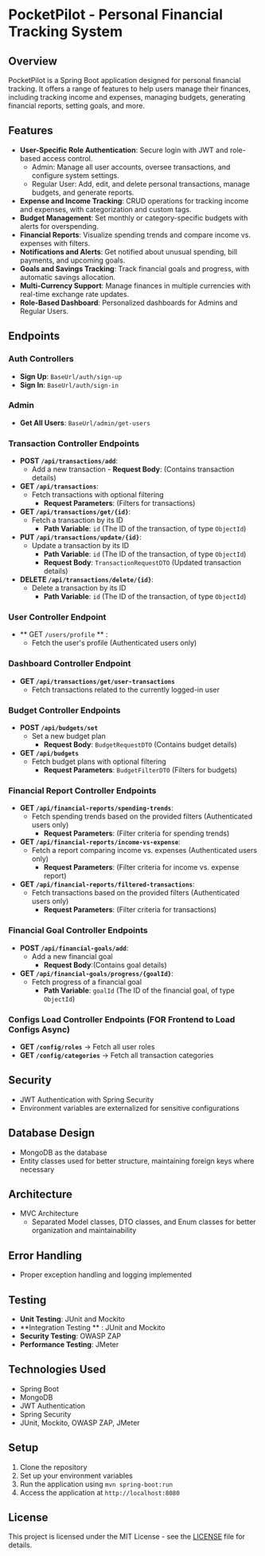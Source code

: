 # PocketPilot - Personal Financial Tracking System

## Overview
PocketPilot is a Spring Boot application designed for personal financial tracking. It offers a range of features to help users manage their finances, including tracking income and expenses, managing budgets, generating financial reports, setting goals, and more.

## Features
- **User-Specific Role Authentication**: Secure login with JWT and role-based access control.
    - Admin: Manage all user accounts, oversee transactions, and configure system settings.
    - Regular User: Add, edit, and delete personal transactions, manage budgets, and generate reports.
- **Expense and Income Tracking**: CRUD operations for tracking income and expenses, with categorization and custom tags.
- **Budget Management**: Set monthly or category-specific budgets with alerts for overspending.
- **Financial Reports**: Visualize spending trends and compare income vs. expenses with filters.
- **Notifications and Alerts**: Get notified about unusual spending, bill payments, and upcoming goals.
- **Goals and Savings Tracking**: Track financial goals and progress, with automatic savings allocation.
- **Multi-Currency Support**: Manage finances in multiple currencies with real-time exchange rate updates.
- **Role-Based Dashboard**: Personalized dashboards for Admins and Regular Users.

## Endpoints

### Auth Controllers
- **Sign Up**: `BaseUrl/auth/sign-up`
- **Sign In**: `BaseUrl/auth/sign-in`

### Admin
- **Get All Users**: `BaseUrl/admin/get-users`

### Transaction Controller Endpoints
- **POST `/api/transactions/add`**: 
  -    Add a new transaction
      - **Request Body**: (Contains transaction details)
- **GET `/api/transactions`**: 
  - Fetch transactions with optional filtering
      - **Request Parameters**: (Filters for transactions)
- **GET `/api/transactions/get/{id}`**: 
  - Fetch a transaction by its ID
      - **Path Variable**: `id` (The ID of the transaction, of type `ObjectId`)
- **PUT `/api/transactions/update/{id}`**: 
  - Update a transaction by its ID
      - **Path Variable**: `id` (The ID of the transaction, of type `ObjectId`)
      - **Request Body**: `TransactionRequestDTO` (Updated transaction details)
- **DELETE `/api/transactions/delete/{id}`**: 
  - Delete a transaction by its ID
      - **Path Variable**: `id` (The ID of the transaction, of type `ObjectId`)
### User Controller Endpoint
- ** GET `/users/profile` ** : 
  - Fetch the user's profile (Authenticated users only)
### Dashboard Controller Endpoint
- **GET `/api/transactions/get/user-transactions`** 
  - Fetch transactions related to the currently logged-in user


### Budget Controller Endpoints
- **POST `/api/budgets/set`** 
  - Set a new budget plan
      - **Request Body**: `BudgetRequestDTO` (Contains budget details)
- **GET `/api/budgets`** 
  - Fetch budget plans with optional filtering
      - **Request Parameters**: `BudgetFilterDTO` (Filters for budgets)


### Financial Report Controller Endpoints
- **GET `/api/financial-reports/spending-trends`**: 
  - Fetch spending trends based on the provided filters (Authenticated users only)
      - **Request Parameters**: (Filter criteria for spending trends)
- **GET `/api/financial-reports/income-vs-expense`**: 
  - Fetch a report comparing income vs. expenses (Authenticated users only)
      - **Request Parameters**:  (Filter criteria for income vs. expense report)
- **GET `/api/financial-reports/filtered-transactions`**: 
  - Fetch transactions based on the provided filters (Authenticated users only)
      - **Request Parameters**:  (Filter criteria for transactions)
### Financial Goal Controller Endpoints
- **POST `/api/financial-goals/add`**: 
  - Add a new financial goal
      - **Request Body**:(Contains goal details)
- **GET `/api/financial-goals/progress/{goalId}`**: 
  - Fetch progress of a financial goal
      - **Path Variable**: `goalId` (The ID of the financial goal, of type `ObjectId`)
### Configs Load Controller Endpoints (FOR Frontend to Load Configs Async)
- **GET `/config/roles`** → Fetch all user roles
- **GET `/config/categories`** → Fetch all transaction categories
## Security
- JWT Authentication with Spring Security
- Environment variables are externalized for sensitive configurations

## Database Design
- MongoDB as the database
- Entity classes used for better structure, maintaining foreign keys where necessary

## Architecture
- MVC Architecture
    - Separated Model classes, DTO classes, and Enum classes for better organization and maintainability

## Error Handling
- Proper exception handling and logging implemented

## Testing
- **Unit Testing**: JUnit and Mockito
- **Integration Testing ** : JUnit and Mockito
- **Security Testing**: OWASP ZAP
- **Performance Testing**: JMeter

## Technologies Used
- Spring Boot
- MongoDB
- JWT Authentication
- Spring Security
- JUnit, Mockito, OWASP ZAP, JMeter

## Setup
1. Clone the repository
2. Set up your environment variables
3. Run the application using `mvn spring-boot:run`
4. Access the application at `http://localhost:8080`

## License
This project is licensed under the MIT License - see the [LICENSE](LICENSE) file for details.
